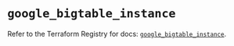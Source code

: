# `google_bigtable_instance`

Refer to the Terraform Registry for docs: [`google_bigtable_instance`](https://registry.terraform.io/providers/hashicorp/google/6.42.0/docs/resources/bigtable_instance).
